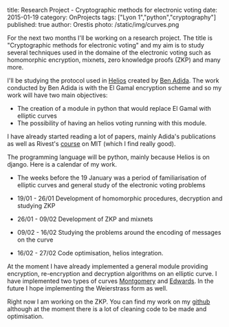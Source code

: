 title: Research Project - Cryptographic methods for electronic voting
date: 2015-01-19
category: OnProjects 
tags: ["Lyon 1","python","cryptography"]
published: true
author: Orestis
photo: /static/img/curves.png

For the next two months I'll be working on a research project. The title is "Cryptographic methods for electronic voting" and my aim is to study several techniques used in the domaine of the electronic voting such as homomorphic encryption, mixnets, zero knowledge proofs (ZKP) and many more.

I'll be studying the protocol used in [Helios](https://vote.heliosvoting.org/) created by [Ben Adida](http://ben.adida.net/). The work conducted by Ben Adida is with the El Gamal encryption scheme and so my work will have two main objectives:

- The creation of a module in python that would replace El Gamal with elliptic curves
- The possibility of having an helios voting running with this module.

I have already started reading a lot of papers, mainly Adida's publications as well as Rivest's [course](http://courses.csail.mit.edu/6.897/spring04/materials.html) on MIT (which I find really good). 

The programming language will be python, mainly because Helios is on django. Here is a calendar of my work. 

- The weeks before  the 19 January was a period of familiarisation of elliptic curves and general study of the electronic voting problems
    
- 19/01 - 26/01 Development of homomorphic procedures, decryption and studying ZKP

- 26/01 - 09/02 Development of ZKP and mixnets

- 09/02 - 16/02 Studying the problems around the encoding of messages on the curve
    
- 16/02 - 27/02 Code optimisation, helios integration.

At the moment I have already implemented a general module providing encryption, re-encryption and decryption algorithms on an elliptic curve. I have implemented two types of curves [Montgomery](https://en.wikipedia.org/wiki/Montgomery_curve) and [Edwards](https://en.wikipedia.org/wiki/Edwards_curve). In the future I hope implementing the Weierstrass form as well.

Right now I am working on the ZKP. You can find my work on my [github](https://github.com/oorestisime/elliptic_curves) although at the moment there is a lot of cleaning code to be made and optimisation.

